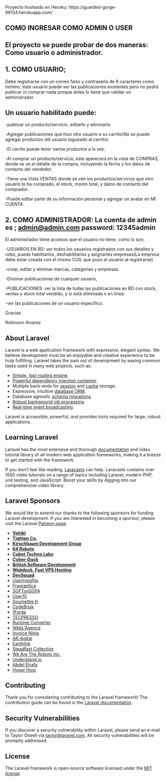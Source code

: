 

<p>Proyecto hosteado en Heroku; https://guarded-gorge-96134.herokuapp.com/

## COMO INGRESAR COMO ADMIN O USER

## El proyecto se puede probar de dos maneras: Como usuario o administrador. 

## 1. COMO USUARIO; 
Debe registrarse con un correo falso y contraseña de 8 caracteres como mínimo, éste usuario puede ver las publicaciones existentes pero no podrá publicar ni comprar nada porque ántes lo tiene que validar un administrador. 

## Un usuario habilitado puede:

-publicar un producto/servicio, editarlo y eliminarlo.

-Agregar publicaciones que hizo otro usuario a su carrito(No se puede agregar productos del usuario logueado al carrito).

-El carrito puede tener varios productos a la vez.

-Al comprar un producto/servicio, éste aparecerá en la vista de COMPRAS, donde se ve el detalle de la compra, incluyendo la fecha y los datos de contacto del vendedor.

-Tiene una Vista VENTAS donde se ven los productos/servicios que otro usuarió te ha comprado, el stock, monto total, y datos de contacto del comprador.

-Puede editar parte de su información personal y agregar un avatar en MI CUENTA 



## 2. COMO ADMINISTRADOR: La cuenta de admin es ; admin@admin.com password: 12345admin 

El administrador tiene accesos que el usuario no tiene, como lo son; 

-USUARIOS EN BD: ver todos los usuarios registrados con sus detalles y roles, puede habilitarlos, deshabilitarlos y  asignarles empresas(La empresa debe estar creada con el mismo CUIL que puso el usuario al registrarse)

-crear, editar y eliminar marcas, categorías y empresas. 

-Eliminar publicaciones de cualquier usuario, 

-PUBLICACIONES: ver la lista de todas las publicaciones en BD con stock, ventas y stock total vendido, y si está eliminada o en linea.

-ver las publicaciones de un usuario específico.

Gracias

Robinson Alvarez


</p>

## About Laravel

Laravel is a web application framework with expressive, elegant syntax. We believe development must be an enjoyable and creative experience to be truly fulfilling. Laravel takes the pain out of development by easing common tasks used in many web projects, such as:

- [Simple, fast routing engine](https://laravel.com/docs/routing).
- [Powerful dependency injection container](https://laravel.com/docs/container).
- Multiple back-ends for [session](https://laravel.com/docs/session) and [cache](https://laravel.com/docs/cache) storage.
- Expressive, intuitive [database ORM](https://laravel.com/docs/eloquent).
- Database agnostic [schema migrations](https://laravel.com/docs/migrations).
- [Robust background job processing](https://laravel.com/docs/queues).
- [Real-time event broadcasting](https://laravel.com/docs/broadcasting).

Laravel is accessible, powerful, and provides tools required for large, robust applications.

## Learning Laravel

Laravel has the most extensive and thorough [documentation](https://laravel.com/docs) and video tutorial library of all modern web application frameworks, making it a breeze to get started with the framework.

If you don't feel like reading, [Laracasts](https://laracasts.com) can help. Laracasts contains over 1500 video tutorials on a range of topics including Laravel, modern PHP, unit testing, and JavaScript. Boost your skills by digging into our comprehensive video library.

## Laravel Sponsors

We would like to extend our thanks to the following sponsors for funding Laravel development. If you are interested in becoming a sponsor, please visit the Laravel [Patreon page](https://patreon.com/taylorotwell).

- **[Vehikl](https://vehikl.com/)**
- **[Tighten Co.](https://tighten.co)**
- **[Kirschbaum Development Group](https://kirschbaumdevelopment.com)**
- **[64 Robots](https://64robots.com)**
- **[Cubet Techno Labs](https://cubettech.com)**
- **[Cyber-Duck](https://cyber-duck.co.uk)**
- **[British Software Development](https://www.britishsoftware.co)**
- **[Webdock, Fast VPS Hosting](https://www.webdock.io/en)**
- **[DevSquad](https://devsquad.com)**
- [UserInsights](https://userinsights.com)
- [Fragrantica](https://www.fragrantica.com)
- [SOFTonSOFA](https://softonsofa.com/)
- [User10](https://user10.com)
- [Soumettre.fr](https://soumettre.fr/)
- [CodeBrisk](https://codebrisk.com)
- [1Forge](https://1forge.com)
- [TECPRESSO](https://tecpresso.co.jp/)
- [Runtime Converter](http://runtimeconverter.com/)
- [WebL'Agence](https://weblagence.com/)
- [Invoice Ninja](https://www.invoiceninja.com)
- [iMi digital](https://www.imi-digital.de/)
- [Earthlink](https://www.earthlink.ro/)
- [Steadfast Collective](https://steadfastcollective.com/)
- [We Are The Robots Inc.](https://watr.mx/)
- [Understand.io](https://www.understand.io/)
- [Abdel Elrafa](https://abdelelrafa.com)
- [Hyper Host](https://hyper.host)

## Contributing

Thank you for considering contributing to the Laravel framework! The contribution guide can be found in the [Laravel documentation](https://laravel.com/docs/contributions).

## Security Vulnerabilities

If you discover a security vulnerability within Laravel, please send an e-mail to Taylor Otwell via [taylor@laravel.com](mailto:taylor@laravel.com). All security vulnerabilities will be promptly addressed.

## License

The Laravel framework is open-source software licensed under the [MIT license](https://opensource.org/licenses/MIT).
